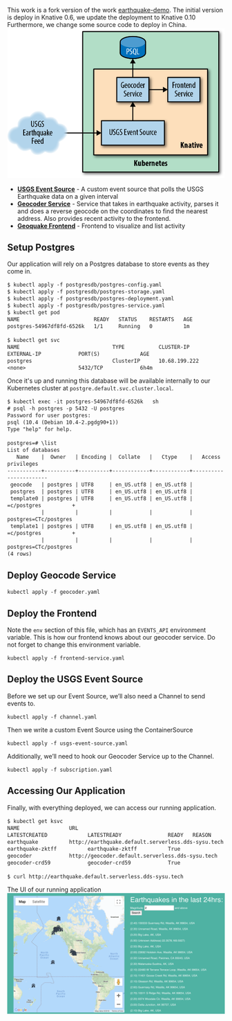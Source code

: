 This work is a fork version of the work [earthquake-demo](https://github.com/gswk/earthquake-demo).
The initial version is deploy in Knative 0.6, we update the deployment to Knative 0.10
Furthermore, we change some source code to deploy in China.
![Architecture of our demo](images/arch.png)

- [**USGS Event Source**](https://github.com/yuxiaoba/Serverless-Bechmark/tree/master/earthquake-demo/usgs-event-source) - A custom event source that polls the USGS Earthquake data on a given interval
- [**Geocoder Service**](https://github.com/yuxiaoba/Serverless-Bechmark/tree/master/earthquake-demo/geocoder) - Service that takes in earthquake activity, parses it and does a reverse geocode on the coordinates to find the nearest address. Also provides recent activity to the frontend.
- [**Geoquake Frontend**](https://github.com/yuxiaoba/Serverless-Bechmark/tree/master/earthquake-demo/earthquake-demo-frontend-node) - Frontend to visualize and list activity


Setup Postgres
---

Our application will rely on a Postgres database to store events as they come in.
```
$ kubectl apply -f postgresdb/postgres-config.yaml
$ kubectl apply -f postgresdb/postgres-storage.yaml
$ kubectl apply -f postgresdb/postgres-deployment.yaml
$ kubectl apply -f postgresdb/postgres-service.yaml
$ kubectl get pod
NAME                        READY   STATUS    RESTARTS   AGE
postgres-54967df8fd-6526k   1/1     Running   0          1m

$ kubectl get svc
NAME                              TYPE           CLUSTER-IP      EXTERNAL-IP            PORT(S)             AGE
postgres                          ClusterIP      10.68.199.222   <none>                 5432/TCP            6h4m
```

Once it's up and running this database will be available internally to our Kubernetes cluster at `postgre.default.svc.cluster.local`. 

```
$ kubectl exec -it postgres-54967df8fd-6526k   sh
# psql -h postgres -p 5432 -U postgres
Password for user postgres: 
psql (10.4 (Debian 10.4-2.pgdg90+1))
Type "help" for help.

postgres=# \list
List of databases
   Name    |  Owner   | Encoding |  Collate   |   Ctype    |   Access privileges   
-----------+----------+----------+------------+------------+-----------------------
 geocode   | postgres | UTF8     | en_US.utf8 | en_US.utf8 | 
 postgres  | postgres | UTF8     | en_US.utf8 | en_US.utf8 | 
 template0 | postgres | UTF8     | en_US.utf8 | en_US.utf8 | =c/postgres          +
           |          |          |            |            | postgres=CTc/postgres
 template1 | postgres | UTF8     | en_US.utf8 | en_US.utf8 | =c/postgres          +
           |          |          |            |            | postgres=CTc/postgres
(4 rows)

```

Deploy Geocode Service
---
```
kubectl apply -f geocoder.yaml
```

Deploy the Frontend
---

Note the `env` section of this file, which has an `EVENTS_API` environment variable. 
This is how our frontend knows about our geocoder service.
Do not forget to change this environment variable.
```
kubectl apply -f frontend-service.yaml
```

Deploy the USGS Event Source
---

Before we set up our Event Source, we’ll also need a Channel to send events to. 
```
kubectl apply -f channel.yaml
```

Then we write a custom Event Source using the ContainerSource
```
kubectl apply -f usgs-event-source.yaml
```

Additionally, we’ll need to hook our Geocoder Service up to the Channel.
```
kubectl apply -f subscription.yaml
```

Accessing Our Application
---

Finally, with everything deployed, we can access our running application. 
```
$ kubectl get ksvc
NAME                URL                                                         LATESTCREATED             LATESTREADY               READY   REASON
earthquake          http://earthquake.default.serverless.dds-sysu.tech          earthquake-zktff          earthquake-zktff          True    
geocoder            http://geocoder.default.serverless.dds-sysu.tech            geocoder-crd59            geocoder-crd59            True

$ curl http://earthquake.default.serverless.dds-sysu.tech
```

The UI of our running application 
![UI of our running application](images/frontend-ui.png)

